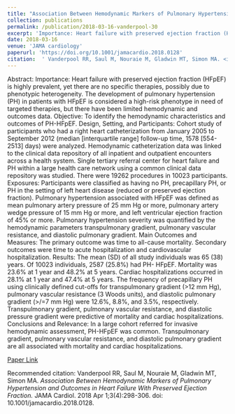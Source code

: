 ```yaml
--- 
title: "Association Between Hemodynamic Markers of Pulmonary Hypertension and Outcomes in Heart Failure With Preserved Ejection Fraction." 
collection: publications 
permalink: /publication/2018-03-16-vanderpool-30 
excerpt: 'Importance: Heart failure with preserved ejection fraction (HFpEF) is highly prevalent, yet there are no specific therapies, possibly due to phenotypic heterogeneity. The development of pulmonary hypertension (PH) in patients with HFpEF is considered a high-risk phenotype in need of targeted therapies, but there have [...]' 
date: 2018-03-16 
venue: 'JAMA cardiology' 
paperurl: 'https://doi.org/10.1001/jamacardio.2018.0128' 
citation:  ' Vanderpool RR, Saul M, Nouraie M, Gladwin MT, Simon MA. <i>Association Between Hemodynamic Markers of Pulmonary Hypertension and Outcomes in Heart Failure With Preserved Ejection Fraction.</i> JAMA Cardiol. 2018 Apr 1;3(4):298-306. doi: 10.1001/jamacardio.2018.0128.' 
--- 
```

Abstract:  Importance: Heart failure with preserved ejection fraction (HFpEF) is highly prevalent, yet there are no specific therapies, possibly due to phenotypic heterogeneity. The development of pulmonary hypertension (PH) in patients with HFpEF is considered a high-risk phenotype in need of targeted therapies, but there have been limited hemodynamic and outcomes data. Objective: To identify the hemodynamic characteristics and outcomes of PH-HFpEF. Design, Setting, and Participants: Cohort study of participants who had a right heart catheterization from January 2005 to September 2012 (median [interquartile range] follow-up time, 1578 [554-2513] days) were analyzed. Hemodynamic catheterization data was linked to the clinical data repository of all inpatient and outpatient encounters across a health system. Single tertiary referral center for heart failure and PH within a large health care network using a common clinical data repository was studied. There were 19262 procedures in 10023 participants. Exposures: Participants were classified as having no PH, precapillary PH, or PH in the setting of left heart disease (reduced or preserved ejection fraction). Pulmonary hypertension associated with HFpEF was defined as mean pulmonary artery pressure of 25 mm Hg or more, pulmonary artery wedge pressure of 15 mm Hg or more, and left ventricular ejection fraction of 45% or more. Pulmonary hypertension severity was quantified by the hemodynamic parameters transpulmonary gradient, pulmonary vascular resistance, and diastolic pulmonary gradient. Main Outcomes and Measures: The primary outcome was time to all-cause mortality. Secondary outcomes were time to acute hospitalization and cardiovascular hospitalization. Results: The mean (SD) of all study individuals was 65 (38) years. Of 10023 individuals, 2587 (25.8%) had PH- HFpEF. Mortality was 23.6% at 1 year and 48.2% at 5 years. Cardiac hospitalizations occurred in 28.1% at 1 year and 47.4% at 5 years. The frequency of precapillary PH using clinically defined cut-offs for transpulmonary gradient (>12 mm Hg), pulmonary vascular resistance (3 Woods units), and diastolic pulmonary gradient (>/=7 mm Hg) were 12.6%, 8.8%, and 3.5%, respectively. Transpulmonary gradient, pulmonary vascular resistance, and diastolic pressure gradient were predictive of mortality and cardiac hospitalizations. Conclusions and Relevance: In a large cohort referred for invasive hemodynamic assessment, PH-HFpEF was common. Transpulmonary gradient, pulmonary vascular resistance, and diastolic pulmonary gradient are all associated with mortality and cardiac hospitalizations.  
 
[Paper Link](https://doi.org/10.1001/jamacardio.2018.0128) 
 
Recommended citation:  Vanderpool RR, Saul M, Nouraie M, Gladwin MT, Simon MA. <i>Association Between Hemodynamic Markers of Pulmonary Hypertension and Outcomes in Heart Failure With Preserved Ejection Fraction.</i> JAMA Cardiol. 2018 Apr 1;3(4):298-306. doi: 10.1001/jamacardio.2018.0128. 
